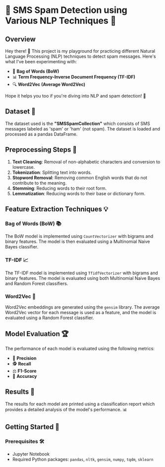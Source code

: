 # 📧 SMS Spam Detection using Various NLP Techniques 🚀

## Overview

Hey there! 👋 This project is my playground for practicing different Natural Language Processing (NLP) techniques to detect spam messages. Here's what I've been experimenting with:

- 🧠 **Bag of Words (BoW)**
- 📊 **Term Frequency-Inverse Document Frequency (TF-IDF)**
- 🔍 **Word2Vec (Average Word2Vec)**

Hope it helps you too if you're diving into NLP and spam detection! 🌟

## Dataset 📂

The dataset used is the **"SMSSpamCollection"** which consists of SMS messages labeled as 'spam' or 'ham' (not spam). The dataset is loaded and processed as a pandas DataFrame.

## Preprocessing Steps 🔧

1. **Text Cleaning**: Removal of non-alphabetic characters and conversion to lowercase.
2. **Tokenization**: Splitting text into words.
3. **Stopword Removal**: Removing common English words that do not contribute to the meaning.
4. **Stemming**: Reducing words to their root form.
5. **Lemmatization**: Reducing words to their base or dictionary form.

## Feature Extraction Techniques 💡

### Bag of Words (BoW) 📚

The BoW model is implemented using `CountVectorizer` with bigrams and binary features. The model is then evaluated using a Multinomial Naive Bayes classifier.

### TF-IDF 📈

The TF-IDF model is implemented using `TfidfVectorizer` with bigrams and binary features. The model is evaluated using both Multinomial Naive Bayes and Random Forest classifiers.

### Word2Vec 🧩

Word2Vec embeddings are generated using the `gensim` library. The average Word2Vec vector for each message is used as a feature, and the model is evaluated using a Random Forest classifier.

## Model Evaluation 🏆

The performance of each model is evaluated using the following metrics:
- 🎯 **Precision**
- 🕵️ **Recall**
- ⚖️ **F1-Score**
- 📏 **Accuracy**

## Results 📝

The results for each model are printed using a classification report which provides a detailed analysis of the model's performance. 📊

## Getting Started 🚀

### Prerequisites 🛠️

- Jupyter Notebook
- Required Python packages: `pandas`, `nltk`, `gensim`, `numpy`, `tqdm`, `sklearn`


